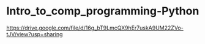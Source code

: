 # Intro_to_comp_programming-Python

https://drive.google.com/file/d/16g_bT9LmcQX9hEr7uskA9UM22ZVo-tJV/view?usp=sharing
